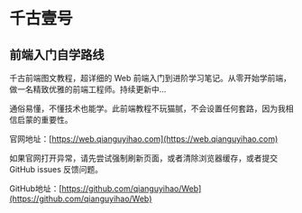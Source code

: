 # 千古壹号
## 前端入门自学路线
千古前端图文教程，超详细的 Web 前端入门到进阶学习笔记。从零开始学前端，做一名精致优雅的前端工程师。持续更新中...

通俗易懂，不懂技术也能学。此前端教程不玩猫腻，不会设置任何套路，因为我相信启蒙的重要性。

官网地址：[https://web.qianguyihao.com](https://web.qianguyihao.com)

如果官网打开异常，请先尝试强制刷新页面，或者清除浏览器缓存，或者提交 GitHub issues 反馈问题。

GitHub地址：[https://github.com/qianguyihao/Web](https://github.com/qianguyihao/Web)
